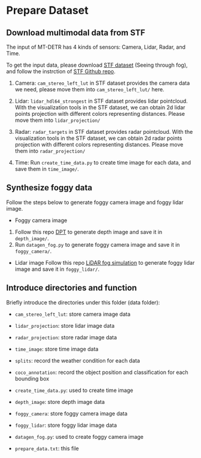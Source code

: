 # Prepare Dataset

## Download multimodal data from STF
The input of MT-DETR has 4 kinds of sensors: Camera, Lidar, Radar, and Time.

To get the input data, please download [STF dataset](https://www.uni-ulm.de/en/in/driveu/projects/dense-datasets/) (Seeing through fog), and follow the instrction of [STF Github repo](https://github.com/princeton-computational-imaging/SeeingThroughFog).

1. Camera: `cam_stereo_left_lut` in STF dataset provides the camera data we need, please move them into `cam_stereo_left_lut/` here.

2. Lidar: `lidar_hdl64_strongest` in STF dataset provides lidar pointcloud. With the visualization tools in the STF dataset, we can obtain 2d lidar points projection with different colors representing distances. Please move them into `lidar_projection/`

3. Radar: `radar_targets` in STF dataset provides radar pointcloud. With the visualization tools in the STF dataset, we can obtain 2d radar points projection with different colors representing distances. Please move them into `radar_projection/`

4. Time: Run `create_time_data.py` to create time image for each data, and save them in `time_image/`.


## Synthesize foggy data

Follow the steps below to generate foggy camera image and foggy lidar image.
- Foggy camera image
1. Follow this repo [DPT](https://github.com/isl-org/DPT) to generate depth image and save it in `depth_image/`.
2. Run `datagen_fog.py` to generate foggy camera image and save it in `foggy_camera/`.

- Lidar image
Follow this repo [LiDAR fog simulation](https://github.com/MartinHahner/LiDAR_fog_sim) to generate foggy lidar image and save it in `foggy_lidar/`.


## Introduce directories and function

Briefly introduce the directories under this folder (data folder):

- `cam_stereo_left_lut`: store camera image data
- `lidar_projection`: store lidar image data
- `radar_projection`: store radar image data
- `time_image`: store time image data
- `splits`: record the weather condition for each data
- `coco_annotation`: record the object position and classification for each bounding box
- `create_time_data.py`: used to create time image

- `depth_image`: store depth image data
- `foggy_camera`: store foggy camera image data
- `foggy_lidar`: store foggy lidar image data
- `datagen_fog.py`: used to create foggy camera image

- `prepare_data.txt`: this file

